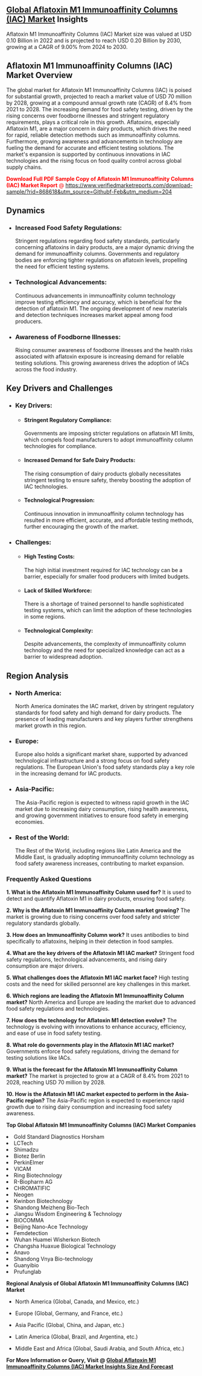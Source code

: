 <h2><a href="https://www.verifiedmarketreports.com/download-sample/?rid=868618&amp;utm_source=Githubf&amp;utm_medium=204" target="_blank">Global Aflatoxin M1 Immunoaffinity Columns (IAC) Market</a> Insights</h2><p>Aflatoxin M1 Immunoaffinity Columns (IAC) Market size was valued at USD 0.10 Billion in 2022 and is projected to reach USD 0.20 Billion by 2030, growing at a CAGR of 9.00% from 2024 to 2030.</p><p> <h2>Aflatoxin M1 Immunoaffinity Columns (IAC) Market Overview</h2> <p>The global market for Aflatoxin M1 Immunoaffinity Columns (IAC) is poised for substantial growth, projected to reach a market value of USD 70 million by 2028, growing at a compound annual growth rate (CAGR) of 8.4% from 2021 to 2028. The increasing demand for food safety testing, driven by the rising concerns over foodborne illnesses and stringent regulatory requirements, plays a critical role in this growth. Aflatoxins, especially Aflatoxin M1, are a major concern in dairy products, which drives the need for rapid, reliable detection methods such as immunoaffinity columns. Furthermore, growing awareness and advancements in technology are fueling the demand for accurate and efficient testing solutions. The market's expansion is supported by continuous innovations in IAC technologies and the rising focus on food quality control across global supply chains.</p> <p><p><span class=""><span style="color: #ff0000;"><strong>Download Full PDF Sample Copy of Aflatoxin M1 Immunoaffinity Columns (IAC) Market Report</strong> @ </span><a href="https://www.verifiedmarketreports.com/download-sample/?rid=868618&amp;utm_source=Githubf-Feb&amp;utm_medium=204" target="_blank">https://www.verifiedmarketreports.com/download-sample/?rid=868618&amp;utm_source=Githubf-Feb&amp;utm_medium=204</a></span></p></p> <h2>Dynamics</h2> <ul> <li><h3>Increased Food Safety Regulations:</h3> Stringent regulations regarding food safety standards, particularly concerning aflatoxins in dairy products, are a major dynamic driving the demand for immunoaffinity columns. Governments and regulatory bodies are enforcing tighter regulations on aflatoxin levels, propelling the need for efficient testing systems.</li> <li><h3>Technological Advancements:</h3> Continuous advancements in immunoaffinity column technology improve testing efficiency and accuracy, which is beneficial for the detection of aflatoxin M1. The ongoing development of new materials and detection techniques increases market appeal among food producers.</li> <li><h3>Awareness of Foodborne Illnesses:</h3> Rising consumer awareness of foodborne illnesses and the health risks associated with aflatoxin exposure is increasing demand for reliable testing solutions. This growing awareness drives the adoption of IACs across the food industry.</li> </ul> <h2>Key Drivers and Challenges</h2> <ul> <li><h3>Key Drivers:</h3> <ul> <li><h4>Stringent Regulatory Compliance:</h4> Governments are imposing stricter regulations on aflatoxin M1 limits, which compels food manufacturers to adopt immunoaffinity column technologies for compliance.</li> <li><h4>Increased Demand for Safe Dairy Products:</h4> The rising consumption of dairy products globally necessitates stringent testing to ensure safety, thereby boosting the adoption of IAC technologies.</li> <li><h4>Technological Progression:</h4> Continuous innovation in immunoaffinity column technology has resulted in more efficient, accurate, and affordable testing methods, further encouraging the growth of the market.</li> </ul> </li> <li><h3>Challenges:</h3> <ul> <li><h4>High Testing Costs:</h4> The high initial investment required for IAC technology can be a barrier, especially for smaller food producers with limited budgets.</li> <li><h4>Lack of Skilled Workforce:</h4> There is a shortage of trained personnel to handle sophisticated testing systems, which can limit the adoption of these technologies in some regions.</li> <li><h4>Technological Complexity:</h4> Despite advancements, the complexity of immunoaffinity column technology and the need for specialized knowledge can act as a barrier to widespread adoption.</li> </ul> </li> </ul> <h2>Region Analysis</h2> <ul> <li><h3>North America:</h3> North America dominates the IAC market, driven by stringent regulatory standards for food safety and high demand for dairy products. The presence of leading manufacturers and key players further strengthens market growth in this region.</li> <li><h3>Europe:</h3> Europe also holds a significant market share, supported by advanced technological infrastructure and a strong focus on food safety regulations. The European Union's food safety standards play a key role in the increasing demand for IAC products.</li> <li><h3>Asia-Pacific:</h3> The Asia-Pacific region is expected to witness rapid growth in the IAC market due to increasing dairy consumption, rising health awareness, and growing government initiatives to ensure food safety in emerging economies.</li> <li><h3>Rest of the World:</h3> The Rest of the World, including regions like Latin America and the Middle East, is gradually adopting immunoaffinity column technology as food safety awareness increases, contributing to market expansion.</li> </ul> <h3>Frequently Asked Questions</h3> <p><b>1. What is the Aflatoxin M1 Immunoaffinity Column used for?</b> It is used to detect and quantify Aflatoxin M1 in dairy products, ensuring food safety.</p> <p><b>2. Why is the Aflatoxin M1 Immunoaffinity Column market growing?</b> The market is growing due to rising concerns over food safety and stricter regulatory standards globally.</p> <p><b>3. How does an Immunoaffinity Column work?</b> It uses antibodies to bind specifically to aflatoxins, helping in their detection in food samples.</p> <p><b>4. What are the key drivers of the Aflatoxin M1 IAC market?</b> Stringent food safety regulations, technological advancements, and rising dairy consumption are major drivers.</p> <p><b>5. What challenges does the Aflatoxin M1 IAC market face?</b> High testing costs and the need for skilled personnel are key challenges in this market.</p> <p><b>6. Which regions are leading the Aflatoxin M1 Immunoaffinity Column market?</b> North America and Europe are leading the market due to advanced food safety regulations and technologies.</p> <p><b>7. How does the technology for Aflatoxin M1 detection evolve?</b> The technology is evolving with innovations to enhance accuracy, efficiency, and ease of use in food safety testing.</p> <p><b>8. What role do governments play in the Aflatoxin M1 IAC market?</b> Governments enforce food safety regulations, driving the demand for testing solutions like IACs.</p> <p><b>9. What is the forecast for the Aflatoxin M1 Immunoaffinity Column market?</b> The market is projected to grow at a CAGR of 8.4% from 2021 to 2028, reaching USD 70 million by 2028.</p> <p><b>10. How is the Aflatoxin M1 IAC market expected to perform in the Asia-Pacific region?</b> The Asia-Pacific region is expected to experience rapid growth due to rising dairy consumption and increasing food safety awareness.</p> </p><p><strong>Top Global Aflatoxin M1 Immunoaffinity Columns (IAC) Market Companies</strong></p><div data-test-id=""><p><li>Gold Standard Diagnostics Horsham</li><li> LCTech</li><li> Shimadzu</li><li> Biotez Berlin</li><li> PerkinElmer</li><li> VICAM</li><li> Ring Biotechnology</li><li> R-Biopharm AG</li><li> CHROMATIFIC</li><li> Neogen</li><li> Kwinbon Biotechnology</li><li> Shandong Meizheng Bio-Tech</li><li> Jiangsu Wisdom Engineering & Technology</li><li> BIOCOMMA</li><li> Beijing Nano-Ace Technology</li><li> Femdetection</li><li> Wuhan Huamei Wisherkon Biotech</li><li> Changsha Huaxue Biological Technology</li><li> Anavo</li><li> Shandong Vnya Bio-technology</li><li> Guanyibio</li><li> Prufunglab</li></p><div><strong>Regional Analysis of&nbsp;Global Aflatoxin M1 Immunoaffinity Columns (IAC) Market</strong></div><ul><li dir="ltr"><p dir="ltr">North America&nbsp;(Global, Canada, and Mexico, etc.)</p></li><li dir="ltr"><p dir="ltr">Europe (Global, Germany, and France, etc.)</p></li><li dir="ltr"><p dir="ltr">Asia Pacific&nbsp;(Global, China, and Japan, etc.)</p></li><li dir="ltr"><p dir="ltr">Latin America&nbsp;(Global, Brazil, and Argentina, etc.)</p></li><li dir="ltr">Middle East and Africa&nbsp;(Global, Saudi Arabia, and South Africa, etc.)</li></ul><p><strong>For More Information or Query, Visit @&nbsp;</strong><strong><a href="https://www.verifiedmarketreports.com/product/aflatoxin-m1-immunoaffinity-columns-iac-market/?utm_source=Githubf&amp;utm_medium=204" target="_blank">Global Aflatoxin M1 Immunoaffinity Columns (IAC) Market Insights Size And Forecast</a></strong></p></div>
